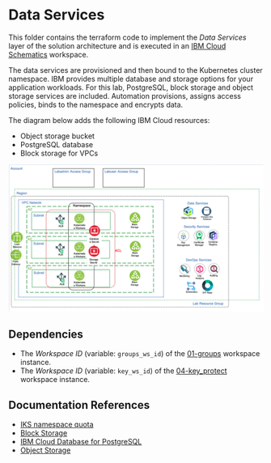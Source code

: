 
# Data Services

This folder contains the terraform code to implement the *Data Services* layer of the solution architecture and is executed in an [IBM Cloud Schematics](https://cloud.ibm.com/schematics/overview) workspace.

The data services are provisioned and then bound to the Kubernetes cluster namespace. IBM provides multiple database and storage options for your application workloads. For this lab, PostgreSQL, block storage and object storage services are included. Automation provisions, assigns access policies, binds to the namespace and encrypts data.  

The diagram below adds the following IBM Cloud resources:
- Object storage bucket
- PostgreSQL database
- Block storage for VPCs

![DevOps Diagram](../images/ex3_diagram_data.png)

## Dependencies
-   The *Workspace ID* (variable: `groups_ws_id`) of the [01-groups](../01-groups) workspace instance.
-   The *Workspace ID* (variable: `key_ws_id`) of the [04-key_protect](../04-key_protect) workspace instance.

## Documentation References
-   [IKS namespace quota](https://kubernetes.io/docs/concepts/policy/resource-quotas/#quota-scopes)
-   [Block Storage](https://cloud.ibm.com/docs/vpc?topic=vpc-block-storage-about) 
-   [IBM Cloud Database for PostgreSQL](https://cloud.ibm.com/docs/services/databases-for-postgresql?topic=databases-for-postgresql-getting-started)
-   [Object Storage](https://cloud.ibm.com/docs/services/cloud-object-storage?topic=cloud-object-storage-getting-started)